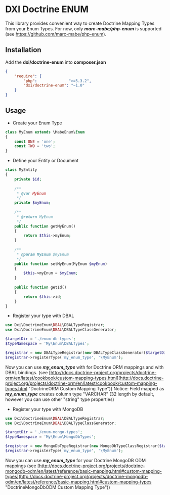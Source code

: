 # DXI Doctrine ENUM

This library provides convenient way to create Doctrine Mapping Types from your Enum Types.
For now, only ***marc-mabe/php-enum*** is supported (see https://github.com/marc-mabe/php-enum).

## Installation

Add the **dxi/doctrine-enum** into **composer.json**

```json
{
    "require": {
        "php":              ">=5.3.2",
        "dxi/doctrine-enum": "~1.0"
    }
}
```

## Usage

*  Create your Enum Type
 
```php
class MyEnum extends \MabeEnum\Enum
{
    const ONE = 'one';
    const TWO = 'two';
}
```

* Define your Entity or Document
```php
class MyEntity
{
    private $id;
    
    /**
     * @var MyEnum
     */
    private $myEnum;
    
    /**
     * @return MyEnum
     */
    public function getMyEnum()
    {
        return $this->myEnum;
    }
    
    /**
     * @param MyEnum $myEnum
     */
    public function setMyEnum(MyEnum $myEnum)
    {
        $this->myEnum = $myEnum;
    }
    
    public function getId()
    {
        return $this->id;
    }
}
```

*  Register your type with DBAL
```php
use Dxi\DoctrineEnum\DBAL\DBALTypeRegistrar;
use Dxi\DoctrineEnum\DBAL\DBALTypeClassGenerator;

$targetDir = './enum-db-types';
$typeNamespace = 'My\Enum\DBALTypes';

$registrar = new DBALTypeRegistrar(new DBALTypeClassGenerator($targetDir, $typeNamespace));
$registrar->registerType('my_enum_type', '\MyEnum');
```
Now you can use ***my_enum_type*** with for Doctrine ORM mappings and with DBAL bindings.
(see [http://docs.doctrine-project.org/projects/doctrine-orm/en/latest/cookbook/custom-mapping-types.html](http://docs.doctrine-project.org/projects/doctrine-orm/en/latest/cookbook/custom-mapping-types.html "DoctrineORM Custom Mapping Type"))
Notice: Field mapped as ***my_enum_type*** creates column type "VARCHAR" (32 length by default, however you can use other "string" type properties)

*  Register your type with MongoDB
```php
use Dxi\DoctrineEnum\DBAL\DBALTypeRegistrar;
use Dxi\DoctrineEnum\DBAL\DBALTypeClassGenerator;

$targetDir = './enum-mongo-types';
$typeNamespace = 'My\Enum\MongoDbTypes';

$registrar = new MongoDbTypeRegistrar(new MongoDbTypeClassRegistrar($targetDir, $typeNamespace));
$registrar->registerType('my_enum_type', '\MyEnum');
```
Now you can use ***my_enum_type*** for your Doctrine MongoDB ODM mappings
(see [http://docs.doctrine-project.org/projects/doctrine-mongodb-odm/en/latest/reference/basic-mapping.html#custom-mapping-types](http://docs.doctrine-project.org/projects/doctrine-mongodb-odm/en/latest/reference/basic-mapping.html#custom-mapping-types "DoctrineMongoDbODM Custom Mapping Type"))
